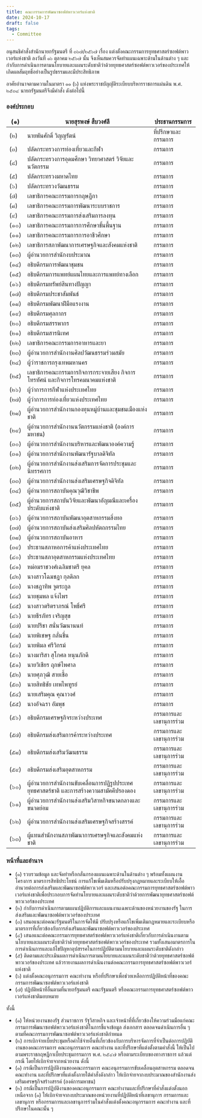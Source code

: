 ```yaml
---
title: คณะกรรมการพัฒนาซอฟต์พาวเวอร์แห่งชาติ
date: 2024-10-17
draft: false
tags:
  - Committee
---
```


<style>
  td, th { border: none!important; }
</style>
	
อนุสนธิคำสั่งสำนักนายกรัฐมนตรี ที่ ๓๖๗/๒๕๖๗ เรื่อง แต่งตั้งคณะกรรมการยุทธศาสตร์ซอฟต์พาวเวอร์แห่งชาติ ลงวันที่ ๑๖ ตุลาคม ๒๕๖๗ นั้น จึงเห็นสมควรจัดทำแผนเฉพาะด้านในด้านต่าง ๆ และกำกับการดำเนินการตามนโยบายและแผนระดับชาติว่าด้วยยุทธศาสตร์ซอฟต์พาวเวอร์ของประเทศให้เกิดผลสัมฤทธิ์อย่างเป็นรูปธรรมและมีประสิทธิภาพ 

อาศัยอำนาจตามความในมาตรา ๑๑ (๖) แห่งพระราชบัญญัติระเบียบบริหารราชการแผ่นดิน พ.ศ. ๒๕๓๔ นายกรัฐมนตรีจึงมีคำสั่ง ดังต่อไปนี้

### องค์ประกอบ

| (๑) | นายสุรพงษ์ สืบวงศ์ลี | ประธานกรรมการ |
| --- | --- | --- |
| (๒) | นายพันศักดิ์ วิญญรัตน์ | ที่ปรึกษาและกรรมการ |
| (๓) | ปลัดกระทรวงการท่องเที่ยวและกีฬา | กรรมการ |
| (๔) | ปลัดกระทรวงการอุดมศึกษา วิทยาศาสตร์ วิจัยและนวัตกรรม | กรรมการ |
| (๕) | ปลัดกระทรวงมหาดไทย | กรรมการ |
| (๖) | ปลัดกระทรวงวัฒนธรรม | กรรมการ |
| (๗) | เลขาธิการคณะกรรมการกฤษฎีกา | กรรมการ |
| (๘) | เลขาธิการคณะกรรมการพัฒนาระบบราชการ | กรรมการ |
| (๙) | เลขาธิการคณะกรรมการส่งเสริมการลงทุน | กรรมการ |
| (๑๐) | เลขาธิการคณะกรรมการการศึกษาขั้นพื้นฐาน | กรรมการ |
| (๑๑) | เลขาธิการคณะกรรมการการอาชีวศึกษา | กรรมการ |
| (๑๒) | เลขาธิการสภาพัฒนาการเศรษฐกิจและสังคมแห่งชาติ | กรรมการ |
| (๑๓) | ผู้อำนวยการสำนักงบประมาณ | กรรมการ |
| (๑๔) | อธิบดีกรมการพัฒนาชุมชน | กรรมการ |
| (๑๕) | อธิบดีกรมการแพทย์แผนไทยและการแพทย์ทางเลือก | กรรมการ |
| (๑๖) | อธิบดีกรมทรัพย์สินทางปัญญา | กรรมการ |
| (๑๗) | อธิบดีกรมประชาสัมพันธ์ | กรรมการ |
| (๑๘) | อธิบดีกรมพัฒนาฝีมือแรงงาน | กรรมการ |
| (๑๙) | อธิบดีกรมศุลกากร | กรรมการ |
| (๒๐) | อธิบดีกรมสรรพากร | กรรมการ |
| (๒๑) | อธิบดีกรมสารนิเทศ | กรรมการ |
| (๒๒) | เลขาธิการคณะกรรมการอาหารและยา | กรรมการ |
| (๒๓) | ผู้อำนวยการสำนักงานศิลปวัฒนธรรมร่วมสมัย | กรรมการ |
| (๒๔) | ผู้ว่าราชการกรุงเทพมหานคร | กรรมการ |
| (๒๕) | เลขาธิการคณะกรรมการกิจการกระจายเสียง กิจการโทรทัศน์ และกิจการโทรคมนาคมแห่งชาติ | กรรมการ |
| (๒๖) | ผู้ว่าการการกีฬาแห่งประเทศไทย | กรรมการ |
| (๒๗) | ผู้ว่าการการท่องเที่ยวแห่งประเทศไทย | 	กรรมการ |
| (๒๘) | ผู้อำนวยการสำนักงานกองทุนหมู่บ้านและชุมชนเมืองแห่งชาติ | กรรมการ |
| (๒๙) | ผู้อำนวยการสำนักงานนวัตกรรมแห่งชาติ (องค์การมหาชน) | กรรมการ |
| (๓๐) | ผู้อำนวยการสำนักงานบริหารและพัฒนาองค์ความรู้ | กรรมการ |
| (๓๑) | ผู้อำนวยการสำนักงานพัฒนารัฐบาลดิจิทัล | กรรมการ |
| (๓๒) | ผู้อำนวยการสำนักงานส่งเสริมการจัดการประชุมและนิทรรศการ | กรรมการ |
| (๓๓) | ผู้อำนวยการสำนักงานส่งเสริมเศรษฐกิจดิจิทัล | กรรมการ |
| (๓๔) | ผู้อำนวยการสถาบันคุณวุฒิวิชาชีพ | กรรมการ |
| (๓๕) | ผู้อำนวยการสถาบันวิจัยและพัฒนาอัญมณีและเครื่องประดับแห่งชาติ | กรรมการ |
| (๓๖) | ผู้อำนวยการสถาบันพัฒนาอุตสาหกรรมสิ่งทอ | กรรมการ |
| (๓๗) | ผู้อำนวยการสถาบันส่งเสริมศิลปหัตถกรรมไทย | กรรมการ |
| (๓๘) | ผู้อำนวยการสถาบันอาหาร | กรรมการ |
| (๓๙) | ประธานสภาหอการค้าแห่งประเทศไทย | กรรมการ |
| (๔๐) | ประธานสภาอุตสาหกรรมแห่งประเทศไทย | กรรมการ |
| (๔๑) | หม่อมราชวงศ์เฉลิมชาตรี ยุคล | กรรมการ |
| (๔๒) | นางสาวโฉมชฎา กุลดิลก | กรรมการ |
| (๔๓) | นางชฎาทิพ จูตระกูล | กรรมการ |
| (๔๔) | นายชุมพล แจ้งไพร | กรรมการ |
| (๔๕) | นางสาวตริตราภรณ์ โพธิ์ศรี | กรรมการ |
| (๔๖) | นายธีรภัทร เจริญสุข | กรรมการ |
| (๔๗) | นายปรีชา สนั่นวัฒนานนท์ | กรรมการ |
| (๔๘) | นายพิเชษฐ กลั่นชื่น | กรรมการ |
| (๔๙) | นายพิมล ศรีวิกรม์ | กรรมการ |
| (๕๐) | นางมาริสา สุโกศล หนุนภักดี | กรรมการ |
| (๕๑) | นายวิเชียร ฤกษ์ไพศาล | กรรมการ |
| (๕๒) | นายศุภวุฒิ สายเชื้อ | กรรมการ |
| (๕๓) | นายสิทธิชัย เทพไพฑูรย์ | กรรมการ |
| (๕๔) | นายเสริมคุณ คุณาวงศ์ | กรรมการ |
| (๕๕) | นางอัจฉรา อัมพุช | กรรมการ |
| (๕๖) | อธิบดีกรมเศรษฐกิจระหว่างประเทศ | กรรมการและเลขานุการร่วม |
| (๕๗) | อธิบดีกรมส่งเสริมการค้าระหว่างประเทศ | กรรมการและเลขานุการร่วม |
| (๕๘) | อธิบดีกรมส่งเสริมวัฒนธรรม | กรรมการและเลขานุการร่วม |
| (๕๙) | อธิบดีกรมส่งเสริมอุตสาหกรรม | กรรมการและเลขานุการร่วม |
| (๖๐) | ผู้อำนวยการสำนักงานขับเคลื่อนการปฏิรูปประเทศ ยุทธศาสตร์ชาติ และการสร้างความสามัคคีปรองดอง | กรรมการและเลขานุการร่วม |
| (๖๑) | ผู้อำนวยการสำนักงานส่งเสริมวิสาหกิจขนาดกลางและขนาดย่อม | กรรมการและเลขานุการร่วม |
| (๖๒) | ผู้อำนวยการสำนักงานส่งเสริมเศรษฐกิจสร้างสรรค์ | กรรมการและเลขานุการร่วม |
| (๖๓) | ผู้แทนสำนักงานสภาพัฒนาการเศรษฐกิจและสังคมแห่งชาติ | กรรมการและเลขานุการร่วม |

### หน้าที่และอำนาจ

* (๑) รวบรวมข้อมูล และจัดทําหรือกลั่นกรองแผนเฉพาะด้านในด้านต่าง ๆ พร้อมทั้งแผนงานโครงการ มาตรการสิทธิประโยชน์ การแก้ไขเพิ่มเติมหรือปรับปรุงกฎหมายและระเบียบให้เอื้ออำนวยต่อการส่งเสริมและพัฒนาซอฟต์พาวเวอร์ และเสนอต่อคณะกรรมการยุทธศาสตร์ซอฟต์พาวเวอร์แห่งชาติเพื่อประกอบการจัดทํานโยบายและแผนระดับชาติว่าด้วยการพัฒนายุทธศาสตร์ซอฟต์พาวเวอร์ของประเทศ
* (๒) กํากับการดําเนินการตามแผนปฏิบัติการและแผนงานเฉพาะด้านของหน่วยงานของรัฐ       ในการส่งเสริมและพัฒนาซอฟต์พาวเวอร์ของประเทศ
* (๓) เสนอแนะต่อคณะรัฐมนตรีในการจัดให้มี ปรับปรุงหรือแก้ไขเพิ่มเติมกฎหมายและระเบียบหรือมาตรการที่เกี่ยวข้องกับการส่งเสริมและพัฒนาซอฟต์พาวเวอร์ของประเทศ
* (๔) เสนอแนะต่อคณะกรรมการยุทธศาสตร์ซอฟต์พาวเวอร์แห่งชาติเกี่ยวกับการดำเนินงานตามนโยบายและแผนระดับชาติว่าด้วยยุทธศาสตร์ซอฟต์พาวเวอร์ของประเทศ รวมทั้งเสนอมาตรการในการดำเนินการและแก้ไขปัญหาอุปสรรคในการปฏิบัติตามนโยบายและแผนระดับชาติดังกล่าว
* (๕) ติดตามและประเมินผลการดําเนินการตามนโยบายและแผนระดับชาติว่าด้วยยุทธศาสตร์ซอฟต์พาวเวอร์ของประเทศ แล้วรายงานผลการดําเนินงานต่อคณะกรรมการยุทธศาสตร์ซอฟต์พาวเวอร์แห่งชาติ
* (๖) แต่งตั้งคณะอนุกรรมการ คณะทำงาน หรือที่ปรึกษาเพื่อช่วยเหลือการปฏิบัติหน้าที่ของคณะกรรมการพัฒนาซอฟต์พาวเวอร์แห่งชาติ
* (๗) ปฏิบัติหน้าที่อื่นตามที่นายกรัฐมนตรี คณะรัฐมนตรี หรือคณะกรรมการยุทธศาสตร์ซอฟต์พาวเวอร์แห่งชาติมอบหมาย

ทั้งนี้ 
* (๑) ให้หน่วยงานของรัฐ ส่วนราชการ รัฐวิสาหกิจ และเจ้าหน้าที่ที่เกี่ยวข้องให้ความร่วมมือแก่คณะกรรมการพัฒนาซอฟต์พาวเวอร์แห่งชาติในการชี้แจงข้อมูล ส่งเอกสาร ตลอดจนดำเนินการอื่น ๆ ตามที่คณะกรรมการพัฒนาซอฟต์พาวเวอร์แห่งชาติกำหนด
* (๒) การเบิกจ่ายเบี้ยประชุมหรือค่าใช้จ่ายอื่นที่เกี่ยวข้องกับการบริหารจัดการที่จำเป็นต่อการปฏิบัติงานของคณะกรรมการ คณะอนุกรรมการ คณะทำงาน และที่ปรึกษาที่แต่งตั้งตามคำสั่งนี้ ให้เป็นไปตามพระราชกฤษฎีกาเบี้ยประชุมกรรมการ พ.ศ. ๒๕๔๗ หรือตามระเบียบของทางราชการ แล้วแต่กรณี โดยให้เบิกจ่ายจากหน่วยงาน ดังนี้
* (๑) กรณีเป็นการปฏิบัติงานของคณะกรรมการ คณะอนุกรรมการขับเคลื่อนอุตสาหกรรม ตลอดจนคณะทำงาน และที่ปรึกษาที่แต่งตั้งภายใต้คำสั่งดังกล่าว ให้เบิกจ่ายจากงบประมาณของสำนักงานส่งเสริมเศรษฐกิจสร้างสรรค์ (องค์การมหาชน)
* (๒) กรณีเป็นการปฏิบัติงานของคณะอนุกรรมการ คณะทำงานและที่ปรึกษาที่คำสั่งแต่งตั้งนอกเหนือจาก (๑) ให้เบิกจ่ายจากงบประมาณของหน่วยงานที่ปฏิบัติหน้าที่เลขานุการ กรรมการและเลขานุการ หรือกรรมการและเลขานุการร่วมในคำสั่งแต่งตั้งคณะอนุกรรมการ คณะทำงาน และที่ปรึกษาในคณะนั้น ๆ

